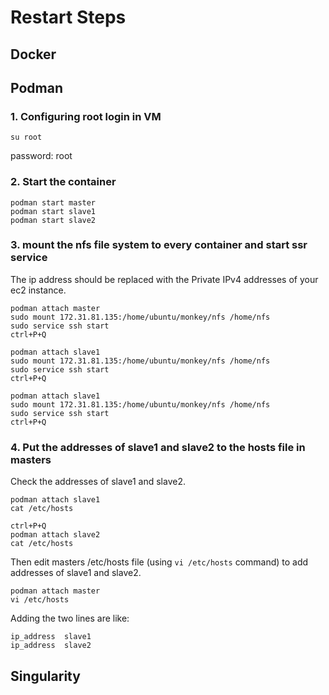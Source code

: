 # Restart Steps
## Docker
## Podman
### 1. Configuring root login in VM

~~~shell
su root
~~~
password: root

### 2. Start the container

~~~shell
podman start master
podman start slave1
podman start slave2
~~~

### 3. mount the nfs file system to every container  and start ssr service
The ip address should be replaced with the Private IPv4 addresses of your ec2 instance.
~~~shell
podman attach master
sudo mount 172.31.81.135:/home/ubuntu/monkey/nfs /home/nfs
sudo service ssh start
ctrl+P+Q

podman attach slave1
sudo mount 172.31.81.135:/home/ubuntu/monkey/nfs /home/nfs
sudo service ssh start
ctrl+P+Q

podman attach slave1
sudo mount 172.31.81.135:/home/ubuntu/monkey/nfs /home/nfs
sudo service ssh start
ctrl+P+Q

~~~

### 4. Put the addresses of slave1 and slave2 to the hosts file in masters

Check the addresses of slave1 and slave2. 

~~~shell
podman attach slave1
cat /etc/hosts

ctrl+P+Q
podman attach slave2
cat /etc/hosts
~~~

Then edit masters /etc/hosts file (using `vi /etc/hosts` command) to add addresses of slave1 and slave2.

~~~shell
podman attach master
vi /etc/hosts
~~~

 Adding the two lines are like: 

~~~
ip_address	slave1
ip_address	slave2
~~~

## Singularity
